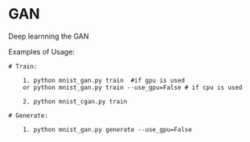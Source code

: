 # GAN
Deep learnning the GAN

Examples of Usage:

    # Train:

        1. python mnist_gan.py train  #if gpu is used
        or python mnist_gan.py train --use_gpu=False # if cpu is used

        2. python mnist_cgan.py train

    # Generate:

        1. python mnist_gan.py generate --use_gpu=False
